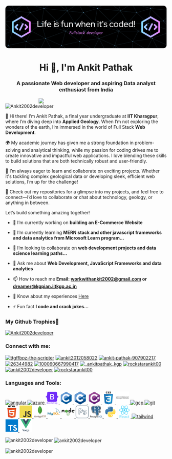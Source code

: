 
![logo](https://github.com/Ankit2002developer/Ankit2002developer/blob/main/github-header-image.png)
<h1 align="center">Hi 👋, I'm Ankit Pathak</h1>
<h3 align="center">A passionate Web developer and aspiring Data analyst enthusiast from India</h3>

<img align="right" width="400" src="https://camo.githubusercontent.com/7de37139d0b4c1ce40865e799b446c0e963a3dd8fb68d239707237c40604fa3d/68747470733a2f2f63646e2e6472696262626c652e636f6d2f75736572732f3733303730332f73637265656e73686f74732f363538313234332f6176656e746f2e676966">

<p align="left"> <img src="https://komarev.com/ghpvc/?username=Ankit2002developer&label=Profile%20views&color=0e75b6&style=flat" alt="Ankit2002developer" /> </p>

👋 Hi there! I’m Ankit Pathak, a final year undergraduate at <b>IIT Kharagpur</b>, where I’m diving deep into <b>Applied Geology</b>. When I’m not exploring the wonders of the earth, I’m immersed in the world of Full Stack <b>Web Development</b>.

🌍 My academic journey has given me a strong foundation in problem-solving and analytical thinking, while my passion for coding drives me to create innovative and impactful web applications. I love blending these skills to build solutions that are both technically robust and user-friendly.

🚀 I’m always eager to learn and collaborate on exciting projects. Whether it's tackling complex geological data or developing sleek, efficient web solutions, I’m up for the challenge!

🔧 Check out my repositories for a glimpse into my projects, and feel free to connect—I’d love to collaborate or chat about technology, geology, or anything in between.

Let’s build something amazing together!

- 🔭 I’m currently working on **building an E-Commerce Website**

- 🌱 I’m currently learning **MERN stack and other javascript frameworks and data analytics from Microsoft Learn program...**

- 👯 I’m looking to collaborate on **web development projects and data science learning paths...**

- 💬 Ask me about **Web Development, JavaScript Frameworks and data analytics**

- 📫 How to reach me **Email: workwithankit2002@gmail.com or dreamer@kgpian.iitkgp.ac.in**

- 📄 Know about my experiences [Here](https://drive.google.com/file/d/1ImgnNaJnehaj4pKkcudfdZf_fsazSdWr/view?usp=sharing)

- ⚡ Fun fact **I code and crack jokes...**
<h3 align="left"> My Github Trophies🚀</h3>
<p align="left"> <a href="https://github.com/ryo-ma/github-profile-trophy"><img src="https://github-profile-trophy.vercel.app/?username=Ankit2002developer" alt="Ankit2002developer" /></a> </p>

<h3 align="left">Connect with me:</h3>
<p align="left">
<a href="https://codepen.io/ttgffbpz-the-scripter" target="blank"><img align="center" src="https://raw.githubusercontent.com/rahuldkjain/github-profile-readme-generator/master/src/images/icons/Social/codepen.svg" alt="ttgffbpz-the-scripter" height="30" width="40" /></a>
<a href="https://twitter.com/Ankit2012058022" target="blank"><img align="center" src="https://raw.githubusercontent.com/rahuldkjain/github-profile-readme-generator/master/src/images/icons/Social/twitter.svg" alt="ankit2012058022" height="30" width="40" /></a>
<a href="https://linkedin.com/in/ankit-pathak-907902217" target="blank"><img align="center" src="https://raw.githubusercontent.com/rahuldkjain/github-profile-readme-generator/master/src/images/icons/Social/linked-in-alt.svg" alt="ankit-pathak-907902217" height="30" width="40" /></a>
<a href="https://stackoverflow.com/users/26344982" target="blank"><img align="center" src="https://raw.githubusercontent.com/rahuldkjain/github-profile-readme-generator/master/src/images/icons/Social/stack-overflow.svg" alt="26344982" height="30" width="40" /></a>
<a href="https://www.facebook.com/profile.php?id=100060667990417" target="blank"><img align="center" src="https://raw.githubusercontent.com/rahuldkjain/github-profile-readme-generator/master/src/images/icons/Social/facebook.svg" alt="100060667990417" height="30" width="40" /></a>
<a href="https://instagram.com/_ankitpathak_kgp" target="blank"><img align="center" src="https://raw.githubusercontent.com/rahuldkjain/github-profile-readme-generator/master/src/images/icons/Social/instagram.svg" alt="_ankitpathak_kgp" height="30" width="40" /></a>
<a href="https://www.hackerrank.com/rockstarankit00" target="blank"><img align="center" src="https://raw.githubusercontent.com/rahuldkjain/github-profile-readme-generator/master/src/images/icons/Social/hackerrank.svg" alt="rockstarankit00" height="30" width="40" /></a>
<a href="https://www.leetcode.com/Ankit2002developer" target="blank"><img align="center" src="https://raw.githubusercontent.com/rahuldkjain/github-profile-readme-generator/master/src/images/icons/Social/leet-code.svg" alt="ankit2002developer" height="30" width="40" /></a>
<a href="https://auth.geeksforgeeks.org/user/rockstarankit00" target="blank"><img align="center" src="https://raw.githubusercontent.com/rahuldkjain/github-profile-readme-generator/master/src/images/icons/Social/geeks-for-geeks.svg" alt="rockstarankit00" height="30" width="40" /></a>
</p>

<h3 align="left">Languages and Tools:</h3>
<p align="left"> <a href="https://angular.io" target="_blank" rel="noreferrer"> <img src="https://angular.io/assets/images/logos/angular/angular.svg" alt="angular" width="40" height="40"/> </a> <a href="https://azure.microsoft.com/en-in/" target="_blank" rel="noreferrer"> <img src="https://www.vectorlogo.zone/logos/microsoft_azure/microsoft_azure-icon.svg" alt="azure" width="40" height="40"/> </a> <a href="https://getbootstrap.com" target="_blank" rel="noreferrer"> <img src="https://raw.githubusercontent.com/devicons/devicon/master/icons/bootstrap/bootstrap-plain-wordmark.svg" alt="bootstrap" width="40" height="40"/> </a> <a href="https://www.cprogramming.com/" target="_blank" rel="noreferrer"> <img src="https://raw.githubusercontent.com/devicons/devicon/master/icons/c/c-original.svg" alt="c" width="40" height="40"/> </a> <a href="https://www.w3schools.com/cpp/" target="_blank" rel="noreferrer"> <img src="https://raw.githubusercontent.com/devicons/devicon/master/icons/cplusplus/cplusplus-original.svg" alt="cplusplus" width="40" height="40"/> </a> <a href="https://www.w3schools.com/cs/" target="_blank" rel="noreferrer"> <img src="https://raw.githubusercontent.com/devicons/devicon/master/icons/csharp/csharp-original.svg" alt="csharp" width="40" height="40"/> </a> <a href="https://www.w3schools.com/css/" target="_blank" rel="noreferrer"> <img src="https://raw.githubusercontent.com/devicons/devicon/master/icons/css3/css3-original-wordmark.svg" alt="css3" width="40" height="40"/> </a> <a href="https://expressjs.com" target="_blank" rel="noreferrer"> <img src="https://raw.githubusercontent.com/devicons/devicon/master/icons/express/express-original-wordmark.svg" alt="express" width="40" height="40"/> </a> <a href="https://cloud.google.com" target="_blank" rel="noreferrer"> <img src="https://www.vectorlogo.zone/logos/google_cloud/google_cloud-icon.svg" alt="gcp" width="40" height="40"/> </a> <a href="https://git-scm.com/" target="_blank" rel="noreferrer"> <img src="https://www.vectorlogo.zone/logos/git-scm/git-scm-icon.svg" alt="git" width="40" height="40"/> </a> <a href="https://www.w3.org/html/" target="_blank" rel="noreferrer"> <img src="https://raw.githubusercontent.com/devicons/devicon/master/icons/html5/html5-original-wordmark.svg" alt="html5" width="40" height="40"/> </a> <a href="https://developer.mozilla.org/en-US/docs/Web/JavaScript" target="_blank" rel="noreferrer"> <img src="https://raw.githubusercontent.com/devicons/devicon/master/icons/javascript/javascript-original.svg" alt="javascript" width="40" height="40"/> </a> <a href="https://www.mongodb.com/" target="_blank" rel="noreferrer"> <img src="https://raw.githubusercontent.com/devicons/devicon/master/icons/mongodb/mongodb-original-wordmark.svg" alt="mongodb" width="40" height="40"/> </a> <a href="https://www.mysql.com/" target="_blank" rel="noreferrer"> <img src="https://raw.githubusercontent.com/devicons/devicon/master/icons/mysql/mysql-original-wordmark.svg" alt="mysql" width="40" height="40"/> </a> <a href="https://nodejs.org" target="_blank" rel="noreferrer"> <img src="https://raw.githubusercontent.com/devicons/devicon/master/icons/nodejs/nodejs-original-wordmark.svg" alt="nodejs" width="40" height="40"/> </a> <a href="https://www.photoshop.com/en" target="_blank" rel="noreferrer"> <img src="https://raw.githubusercontent.com/devicons/devicon/master/icons/photoshop/photoshop-line.svg" alt="photoshop" width="40" height="40"/> </a> <a href="https://www.postgresql.org" target="_blank" rel="noreferrer"> <img src="https://raw.githubusercontent.com/devicons/devicon/master/icons/postgresql/postgresql-original-wordmark.svg" alt="postgresql" width="40" height="40"/> </a> <a href="https://www.python.org" target="_blank" rel="noreferrer"> <img src="https://raw.githubusercontent.com/devicons/devicon/master/icons/python/python-original.svg" alt="python" width="40" height="40"/> </a> <a href="https://reactjs.org/" target="_blank" rel="noreferrer"> <img src="https://raw.githubusercontent.com/devicons/devicon/master/icons/react/react-original-wordmark.svg" alt="react" width="40" height="40"/> </a> <a href="https://tailwindcss.com/" target="_blank" rel="noreferrer"> <img src="https://www.vectorlogo.zone/logos/tailwindcss/tailwindcss-icon.svg" alt="tailwind" width="40" height="40"/> </a> <a href="https://www.typescriptlang.org/" target="_blank" rel="noreferrer"> <img src="https://raw.githubusercontent.com/devicons/devicon/master/icons/typescript/typescript-original.svg" alt="typescript" width="40" height="40"/> </a> <a href="https://vuejs.org/" target="_blank" rel="noreferrer"> <img src="https://raw.githubusercontent.com/devicons/devicon/master/icons/vuejs/vuejs-original-wordmark.svg" alt="vuejs" width="40" height="40"/> </a> </p>

<p><img align="left" src="https://github-readme-stats.vercel.app/api/top-langs?username=Ankit2002developer&show_icons=true&locale=en&layout=compact" alt="ankit2002developer" /></p>

<p>&nbsp;<img align="center" src="https://github-readme-stats.vercel.app/api?username=Ankit2002developer&show_icons=true&locale=en" alt="ankit2002developer" /></p>

<p><img align="center" src="https://github-readme-streak-stats.herokuapp.com/?user=Ankit2002developer&" alt="ankit2002developer" /></p>

<!---
Ankit2002developer/Ankit2002developer is a ✨ special ✨ repository because its `README.md` (this file) appears on your GitHub profile.
You can click the Preview link to take a look at your changes.
--->

